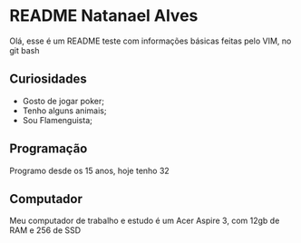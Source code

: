 


# README Natanael Alves

Olá, esse é um README teste com informações básicas feitas pelo VIM, no git bash

## Curiosidades

- Gosto de jogar poker;
- Tenho alguns animais;
- Sou Flamenguista;




## Programação

Programo desde os 15 anos, hoje tenho 32


## Computador

Meu computador de trabalho e estudo é um Acer Aspire 3, com 12gb de RAM e 256 de SSD

